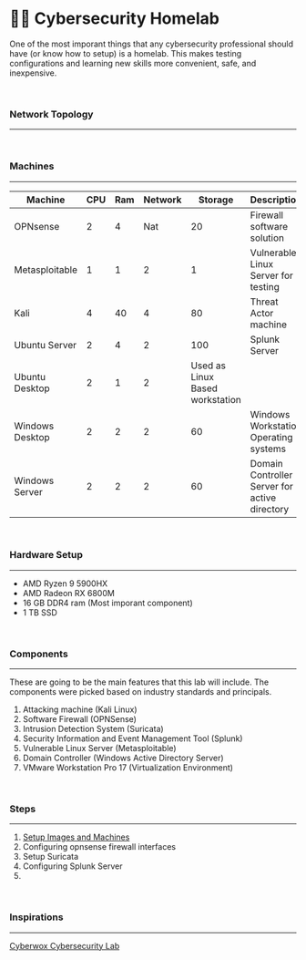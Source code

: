 # 🥼🧪 Cybersecurity Homelab

One of the most imporant things that any cybersecurity professional should have (or know how to setup) is a homelab. This makes testing configurations and learning new skills more convenient, safe, and inexpensive.

<br>

### Network Topology
---
<br>


### Machines
---
| Machine      | CPU | Ram | Network | Storage | Description |
| ----------- | ----------- | ----------- | ----------- | ----------- | ----------- |
| OPNsense      | 2  | 4 | Nat | 20 | Firewall software solution | 
| Metasploitable   | 1 | 1 | 2 | 1 | Vulnerable Linux Server for testing  |
| Kali   | 4        | 40 | 4 | 80 | Threat Actor machine |
| Ubuntu Server   | 2        | 4 | 2 | 100 | Splunk Server |
| Ubuntu Desktop   | 2       | 1 | 2 | Used as Linux Based workstation | 
| Windows Desktop   | 2      | 2 | 2 | 60 | Windows Workstation Operating systems | 
| Windows Server   | 2        | 2 | 2 | 60 | Domain Controller Server for active directory |

<br>

### Hardware Setup
----
- AMD Ryzen 9 5900HX
- AMD Radeon RX 6800M
- 16 GB DDR4 ram (Most imporant component)
- 1 TB SSD

<br>

### Components
---
These are going to be the main features that this lab will include. The components were picked based on industry standards and principals.

1. Attacking machine (Kali Linux)
2. Software Firewall (OPNSense)
3. Intrusion Detection System (Suricata)
4. Security Information and Event Management Tool (Splunk)
5. Vulnerable Linux Server (Metasploitable)
6. Domain Controller (Windows Active Directory Server)
7. VMware Workstation Pro 17 (Virtualization Environment)

<br>

### Steps
---
1. [Setup Images and Machines](Step1.md)
2. Configuring opnsense firewall interfaces
3. Setup Suricata
4. Configuring Splunk Server
5. 

<br>

### Inspirations 
---
[Cyberwox Cybersecurity Lab](youtube.com)

